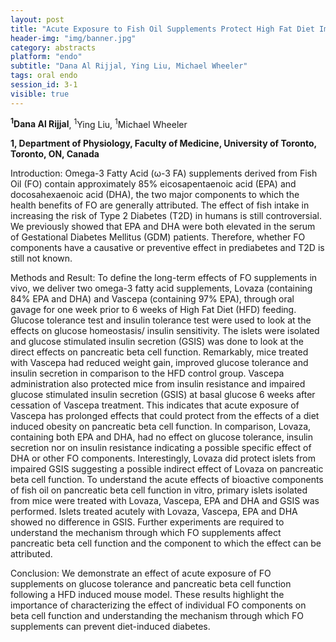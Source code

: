 ```yaml
---
layout: post
title: "Acute Exposure to Fish Oil Supplements Protect High Fat Diet Impaired Pancreatic Beta Cell Function "
header-img: "img/banner.jpg"
category: abstracts
platform: "endo"
subtitle: "Dana Al Rijjal, Ying Liu, Michael Wheeler"
tags: oral endo
session_id: 3-1
visible: true
---
```

**<sup>1</sup>Dana Al Rijjal**, <sup>1</sup>Ying Liu, <sup>1</sup>Michael Wheeler

__1, Department of Physiology, Faculty of Medicine, University of Toronto, Toronto, ON, Canada__

Introduction: Omega-3 Fatty Acid (ω-3 FA) supplements derived from Fish Oil (FO) contain approximately 85% eicosapentaenoic acid (EPA) and docosahexaenoic acid (DHA), the two major components to which the health benefits of FO are generally attributed. The effect of fish intake in increasing the risk of Type 2 Diabetes (T2D) in humans is still controversial. We previously showed that EPA and DHA were both elevated in the serum of Gestational Diabetes Mellitus (GDM) patients. Therefore, whether FO components have a causative or preventive effect in prediabetes and T2D is still not known. 

Methods and Result: To define the long-term effects of FO supplements in vivo, we deliver two omega-3 fatty acid supplements, Lovaza (containing 84% EPA and DHA) and Vascepa (containing 97% EPA), through oral gavage for one week prior to 6 weeks of High Fat Diet (HFD) feeding. Glucose tolerance test and insulin tolerance test were used to look at the effects on glucose homeostasis/ insulin sensitivity. The islets were isolated and glucose stimulated insulin secretion (GSIS) was done to look at the direct effects on pancreatic beta cell function. Remarkably, mice treated with Vascepa had reduced weight gain, improved glucose tolerance and insulin secretion in comparison to the HFD control group. Vascepa administration also protected mice from insulin resistance and impaired glucose stimulated insulin secretion (GSIS) at basal glucose 6 weeks after cessation of Vascepa treatment. This indicates that acute exposure of Vascepa has prolonged effects that could protect from the effects of a diet induced obesity on pancreatic beta cell function. In comparison, Lovaza, containing both EPA and DHA, had no effect on glucose tolerance, insulin secretion nor on insulin resistance indicating a possible specific effect of DHA or other FO components. Interestingly, Lovaza did protect islets from impaired GSIS suggesting a possible indirect effect of Lovaza on pancreatic beta cell function. To understand the acute effects of bioactive components of fish oil on pancreatic beta cell function in vitro, primary islets isolated from mice were treated with Lovaza, Vascepa, EPA and DHA and GSIS was performed. Islets treated acutely with Lovaza, Vascepa, EPA and DHA showed no difference in GSIS. Further experiments are required to understand the mechanism through which FO supplements affect pancreatic beta cell function and the component to which the effect can be attributed. 

Conclusion: We demonstrate an effect of acute exposure of FO supplements on glucose tolerance and pancreatic beta cell function following a HFD induced mouse model. These results highlight the importance of characterizing the effect of individual FO components on beta cell function and understanding the mechanism through which FO supplements can prevent diet-induced diabetes.
